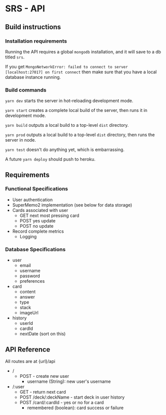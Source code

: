 # SRS - API
## Build instructions
### Installation requirements
Running the API requires a global `mongodb` installation, and it will save to a db titled `srs`. 

If you get `MongoNetworkError: failed to connect to server [localhost:27017] on first connect` then make sure that you have a local database instance running.

### Build commands
`yarn dev` starts the server in hot-reloading development mode. 

`yarn start` creates a complete local build of the server, then runs it in development mode. 

`yarn build` outputs a local build to a top-level `dist` directory.

`yarn prod` outputs a local build to a top-level `dist` directory, then runs the server in node.

`yarn test` doesn't do anything yet, which is embarrassing.

A future `yarn deploy` should push to heroku.

## Requirements
### Functional Specifications
* User authentication
* SuperMemo2 implementation (see below for data storage)
* Cards associated with user
    - GET next most pressing card
    - POST yes update
    - POST no update
* Record complete metrics 
    - Logging

### Database Specifications
* user
    - email
    - username
    - password
    - preferences
* card
    - content
    - answer
    - type
    - stack
    - imageUrl
* history
    - userId
    - cardId
    - nextDate (sort on this)

## API Reference
All routes are at {url}/api

* /
    - POST - create new user
        + username (String): new user's username
* /:user
    - GET - return next card 
    - POST /deck/:deckName - start deck in user history
    - POST /card/:cardId - yes or no for a card
        + remembered (boolean): card success or failure
